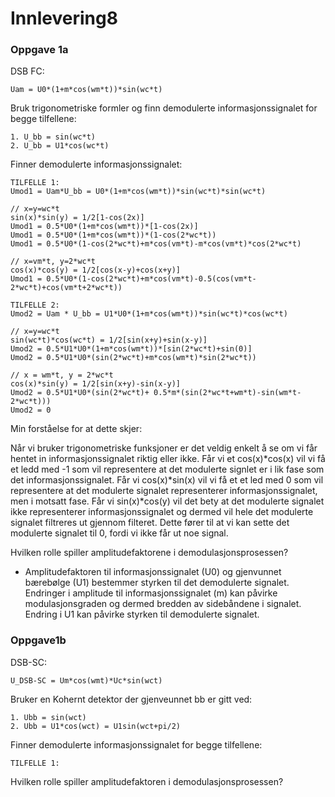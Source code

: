# Innlevering8

### Oppgave 1a

DSB FC:

```
Uam = U0*(1+m*cos(wm*t))*sin(wc*t)
```

Bruk trigonometriske formler og finn demodulerte informasjonssignalet for begge tilfellene:

```
1. U_bb = sin(wc*t)
2. U_bb = U1*cos(wc*t)
```

Finner demodulerte informasjonssignalet:

```
TILFELLE 1:
Umod1 = Uam*U_bb = U0*(1+m*cos(wm*t))*sin(wc*t)*sin(wc*t)

// x=y=wc*t
sin(x)*sin(y) = 1/2[1-cos(2x)]
Umod1 = 0.5*U0*(1+m*cos(wm*t))*[1-cos(2x)]
Umod1 = 0.5*U0*(1+m*cos(wm*t))*(1-cos(2*wc*t))
Umod1 = 0.5*U0*(1-cos(2*wc*t)+m*cos(vm*t)-m*cos(vm*t)*cos(2*wc*t)

// x=vm*t, y=2*wc*t
cos(x)*cos(y) = 1/2[cos(x-y)+cos(x+y)]
Umod1 = 0.5*U0*(1-cos(2*wc*t)+m*cos(vm*t)-0.5(cos(vm*t-2*wc*t)+cos(vm*t+2*wc*t))

TILFELLE 2:
Umod2 = Uam * U_bb = U1*U0*(1+m*cos(wm*t))*sin(wc*t)*cos(wc*t)

// x=y=wc*t
sin(wc*t)*cos(wc*t) = 1/2[sin(x+y)+sin(x-y)]
Umod2 = 0.5*U1*U0*(1+m*cos(wm*t))*[sin(2*wc*t)+sin(0)]
Umod2 = 0.5*U1*U0*(sin(2*wc*t)+m*cos(wm*t)*sin(2*wc*t))

// x = wm*t, y = 2*wc*t
cos(x)*sin(y) = 1/2[sin(x+y)-sin(x-y)]
Umod2 = 0.5*U1*U0*(sin(2*wc*t)+ 0.5*m*(sin(2*wc*t+wm*t)-sin(wm*t-2*wc*t)))
Umod2 = 0

```
Min forståelse for at dette skjer:

Når vi bruker trigonometriske funksjoner er det veldig enkelt å se om vi får hentet in informasjonssignalet riktig eller ikke. Får vi et cos(x)*cos(x) vil vi få et ledd med -1 som vil representere at det modulerte signlet er i lik fase som det informasjonssignalet. Får vi cos(x)*sin(x) vil vi få et et led med 0 som vil representere at det modulerte signalet representerer informasjonssignalet, men i motsatt fase. Får vi sin(x)*cos(y) vil det bety at det modulerte signalet ikke representerer informasjonssignalet og dermed vil hele det modulerte signalet filtreres ut gjennom filteret. Dette fører til at vi kan sette det modulerte signalet til 0, fordi vi ikke får ut noe signal. 

Hvilken rolle spiller amplitudefaktorene i demodulasjonsprosessen?

- Amplitudefaktoren til informasjonssignalet (U0) og gjenvunnet bærebølge (U1) bestemmer styrken til det demodulerte signalet. Endringer i amplitude til informasjonssignalet (m) kan påvirke modulasjonsgraden og dermed bredden av sidebåndene i  signalet. Endring i U1 kan påvirke styrken til demodulerte signalet.

### Oppgave1b

DSB-SC:

```
U_DSB-SC = Um*cos(wmt)*Uc*sin(wct)
```

Bruker en Kohernt detektor der gjenveunnet bb er gitt ved:

```
1. Ubb = sin(wct)
2. Ubb = U1*cos(wct) = U1sin(wct+pi/2)
```

Finner demodulerte informasjonssignalet for begge tilfellene:

```
TILFELLE 1:

```

Hvilken rolle spiller amplitudefaktoren i demodulasjonsprosessen?
